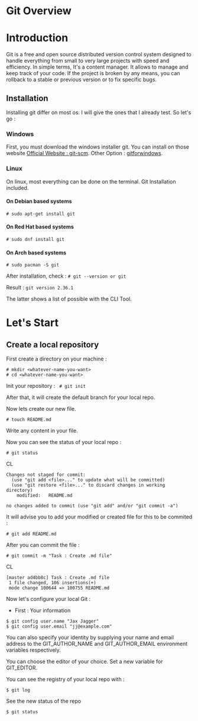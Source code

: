 # Git Overview

# Introduction

Git is a free and open source distributed version control system designed to handle everything from small to very large projects with speed and efficiency. In simple terms, It's a content manager. It allows to manage and keep track of your code. If the project is broken by any means, you can rollback to a stable or previous version or to fix specific bugs.

## Installation

Installing git differ on most os. I will give the ones that I already test. So let's go :

### Windows

First, you must download the windows installer git. 
You can install on those website [Official Website : git-scm](https://git-scm.com/). Other Option : [gitforwindows](https://gitforwindows.org/).

### Linux

On linux, most everything can be done on the terminal. Git Installation included. 

#### On Debian based systems

`# sudo apt-get install git`

#### On Red Hat based systems

`# sudo dnf install git`

#### On Arch based systems

`# sudo pacman -S git`

After installation, check :
`# git --version or git` 

Result :
`git version 2.36.1`

The latter shows a list of possible with the CLI Tool.

# Let's Start

## Create a local repository

First create a directory on your machine : 

```
# mkdir <whatever-name-you-want>
# cd <whatever-name-you-want>
```

Init your repository : 
` # git init`

After that, it will create the default branch for your local repo.



Now lets create our new file.

`# touch README.md`

Write any content in your file.



Now you can see the status of your local repo : 

`# git status`



CL

``` 
Changes not staged for commit:
  (use "git add <file>..." to update what will be committed)
  (use "git restore <file>..." to discard changes in working directory)
	modified:   README.md

no changes added to commit (use "git add" and/or "git commit -a")
```



It will advise you to add your modified or created file for this to be commited : 

`# git add README.md `



After you can commit the file :

`# git commit -m "Task : Create .md file" `



CL 

``` 
[master ad4bb8c] Task : Create .md file
 1 file changed, 106 insertions(+)
 mode change 100644 => 100755 README.md
```

 



Now let's configure your local Git : 

- First : Your information 

``` 
$ git config user.name "Jax Jagger"
$ git config user.email "jj@example.com"
```

You can also specify your identity by supplying your name and email address
to the GIT_AUTHOR_NAME and GIT_AUTHOR_EMAIL environment
variables respectively.

You can choose the editor of your choice. Set a new variable for GIT_EDITOR.



You can see the registry of your local repo with :

`$ git log`

See the new status of the repo

`$ git status`




